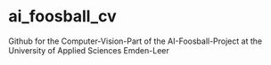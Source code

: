 # ai_foosball_cv
Github for the Computer-Vision-Part of the AI-Foosball-Project at the University of Applied Sciences Emden-Leer
